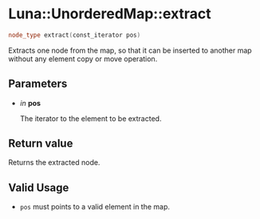 # Luna::UnorderedMap::extract

```c++
node_type extract(const_iterator pos)
```

Extracts one node from the map, so that it can be inserted to another map without any element copy or move operation. 



## Parameters
* *in* **pos**

    The iterator to the element to be extracted. 

## Return value
Returns the extracted node. 

## Valid Usage
* `pos` must points to a valid element in the map. 

